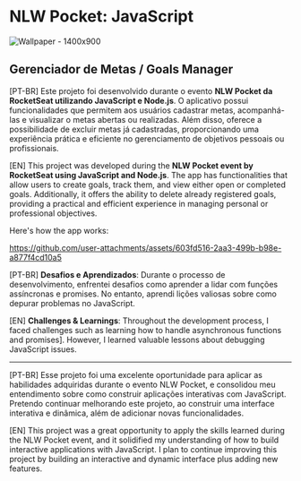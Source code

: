 # NLW Pocket: JavaScript

![Wallpaper - 1400x900](https://github.com/user-attachments/assets/7bc3ee2e-e676-4e54-994c-e56fa32361e7)

## Gerenciador de Metas / Goals Manager
[PT-BR] 
Este projeto foi desenvolvido durante o evento **NLW Pocket da RocketSeat utilizando JavaScript e Node.js**. O aplicativo possui funcionalidades que permitem aos usuários cadastrar metas, acompanhá-las e visualizar o metas abertas ou realizadas. Além disso, oferece a possibilidade de excluir metas já cadastradas, proporcionando uma experiência prática e eficiente no gerenciamento de objetivos pessoais ou profissionais.

[EN]
This project was developed during the **NLW Pocket event by RocketSeat using JavaScript and Node.js**. The app has functionalities that allow users to create goals, track them, and view either open or completed goals. Additionally, it offers the ability to delete already registered goals, providing a practical and efficient experience in managing personal or professional objectives.

Here's how the app works:

https://github.com/user-attachments/assets/603fd516-2aa3-499b-b98e-a877f4cd10a5

[PT-BR] **Desafios e Aprendizados**: Durante o processo de desenvolvimento, enfrentei desafios como aprender a lidar com funções assíncronas e promises. No entanto, aprendi lições valiosas sobre como depurar problemas no JavaScript.

[EN] **Challenges & Learnings**: Throughout the development process, I faced challenges such as learning how to handle asynchronous functions and promises]. However, I learned valuable lessons about debugging JavaScript issues.

<hr> 

[PT-BR] Esse projeto foi uma excelente oportunidade para aplicar as habilidades adquiridas durante o evento NLW Pocket, e consolidou meu entendimento sobre como construir aplicações interativas com JavaScript. Pretendo continuar melhorando este projeto, ao construir uma interface interativa e dinâmica, além de adicionar novas funcionalidades.

[EN] This project was a great opportunity to apply the skills learned during the NLW Pocket event, and it solidified my understanding of how to build interactive applications with JavaScript. I plan to continue improving this project by building an interactive and dynamic interface plus adding new features.


  



  
